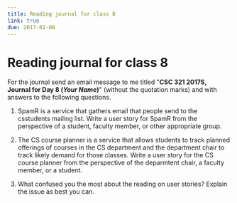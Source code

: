 ```yaml
---
title: Reading journal for class 8
link: true
due: 2017-02-08
---
```

Reading journal for class 8
===========================

For the journal send an email message to me titled "**CSC 321 2017S,
Journal for Day 8 (*Your Name*)**" (without the quotation marks) and
with answers to the following questions.

1. SpamR is a service that gathers email that people send to the csstudents
mailing list.  Write a user story for SpamR from the perspective of a student,
faculty member, or other appropriate group.

2. The CS course planner is a service that allows students to track
planned offerings of courses in the CS department and the department
chair to track likely demand for those classes.  Write a user story
for the CS course planner from the perspective of the deparmtent chair,
a faculty member, or a student.

3. What confused you the most about the reading on user stories?  Explain
the issue as best you can.


